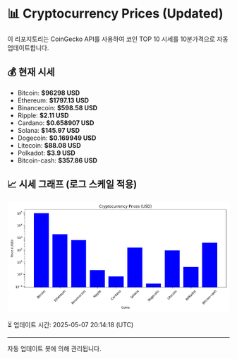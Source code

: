
# 📊 Cryptocurrency Prices (Updated)

이 리포지토리는 CoinGecko API를 사용하여 코인 TOP 10 시세를 10분가격으로 자동 업데이트합니다.

## 💰 현재 시세
- Bitcoin: **$96298 USD**
- Ethereum: **$1797.13 USD**
- Binancecoin: **$598.58 USD**
- Ripple: **$2.11 USD**
- Cardano: **$0.658907 USD**
- Solana: **$145.97 USD**
- Dogecoin: **$0.169949 USD**
- Litecoin: **$88.08 USD**
- Polkadot: **$3.9 USD**
- Bitcoin-cash: **$357.86 USD**

## 📈 시세 그래프 (로그 스케일 적용)
![Crypto Prices](crypto_prices.png)

⏳ 업데이트 시간: 2025-05-07 20:14:18 (UTC)

---
자동 업데이트 봇에 의해 관리됩니다.
